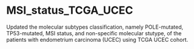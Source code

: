# MSI_status_TCGA_UCEC
Updated the molecular subtypes classification, namely POLE-mutated, TP53-mutated, MSI status, and non-specific molecular stutype, of the patients with endometrium carcinoma (UCEC) using TCGA UCEC cohort.

